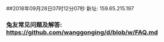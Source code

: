 ##2018年09月28日07时12分07秒 新址: 159.65.215.197
### 兔友常见问题及解答: https://github.com/wanggonging/d/blob/w/FAQ.md

